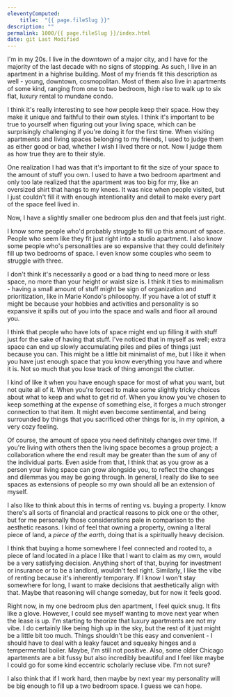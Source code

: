 ```yaml
---
eleventyComputed:
    title:  "{{ page.fileSlug }}"
description: ""
permalink: 1000/{{ page.fileSlug }}/index.html
date: git Last Modified
---
```


I'm in my 20s. I live in the downtown of a major city, and I have for the majority of the last decade with no signs of stopping. As such, I live in an apartment in a highrise building. Most of my friends fit this description as well - young, downtown, cosmopolitan. Most of them also live in apartments of some kind, ranging from one to two bedroom, high rise to walk up to six flat, luxury rental to mundane condo.

I think it's really interesting to see how people keep their space. How they make it unique and faithful to their own styles. I think it's important to be true to yourself when figuring out your living space, which can be surprisingly challenging if you're doing it for the first time. When visiting apartments and living spaces belonging to my friends, I used to judge them as either good or bad, whether I wish I lived there or not. Now I judge them as how true they are to their style.

One realization I had was that it's important to fit the size of your space to the amount of stuff you own. I used to have a two bedroom apartment and only too late realized that the apartment was too big for my, like an oversized shirt that hangs to my knees. It was nice when people visited, but I just couldn't fill it with enough intentionality and detail to make every part of the space feel lived in.

Now, I have a slightly smaller one bedroom plus den and that feels just right.

I know some people who'd probably struggle to fill up this amount of space. People who seem like they fit just right into a studio apartment. I also know some people who's personalities are so expansive that they could definitely fill up two bedrooms of space. I even know some couples who seem to struggle with three.

I don't think it's necessarily a good or a bad thing to need more or less space, no more than your height or waist size is. I think it ties to minimalism - having a small amount of stuff might be sign of organization and prioritization, like in Marie Kondo's philosophy. If you have a lot of stuff it might be because your hobbies and activities and personality is so expansive it spills out of you into the space and walls and floor all around you.

I think that people who have lots of space might end up filling it with stuff just for the sake of having that stuff. I've noticed that in myself as well; extra space can end up slowly accumulating piles and piles of things just because you can. This might be a little bit minimalist of me, but I like it when you have just enough space that you know everything you have and where it is. Not so much that you lose track of thing amongst the clutter.

I kind of like it when you have enough space for most of what you want, but not quite all of it. When you're forced to make some slightly tricky choices about what to keep and what to get rid of. When you know you've chosen to keep something at the expense of something else, it forges a much stronger connection to that item. It might even become sentimental, and being surrounded by things that you sacrificed other things for is, in my opinion, a very cozy feeling.

Of course, the amount of space you need definitely changes over time. If you're living with others then the living space becomes a group project; a collaboration where the end result may be greater than the sum of any of the individual parts. Even aside from that, I think that as you grow as a person your living space can grow alongside you, to reflect the changes and dilemmas you may be going through. In general, I really do like to see spaces as extensions of people so my own should all be an extension of myself.

I also like to think about this in terms of renting vs. buying a property. I know there's all sorts of financial and practical reasons to pick one or the other, but for me personally those considerations pale in comparison to the aesthetic reasons. I kind of feel that owning a property, owning a literal piece of land, a _piece of the earth_, doing that is a spiritually heavy decision. 

I think that buying a home somewhere I feel connected and rooted to, a piece of land located in a place I like that I want to claim as my own, would be a very satisfying decision. Anything short of that, buying for investment or insurance or to be a landlord, wouldn't feel right. Similarly, I like the vibe of renting because it's inherently temporary. If I know I won't stay somewhere for long, I want to make decisions that aesthetically align with that. Maybe that reasoning will change someday, but for now it feels good.

Right now, in my one bedroom plus den apartment, I feel quick snug. It fits like a glove. However, I could see myself wanting to move next year when the lease is up. I'm starting to theorize that luxury apartments are not my vibe. I do certainly like being high up in the sky, but the rest of it just might be a little bit too much. Things shouldn't be this easy and convenient - I should have to deal with a leaky faucet and squeaky hinges and a tempermental boiler. Maybe, I'm still not positive. Also, some older Chicago apartments are a bit fussy but also incredibly beautiful and I feel like maybe I could go for some kind eccentric scholarly recluse vibe. I'm not sure?

I also think that if I work hard, then maybe by next year my personality will be big enough to fill up a two bedroom space. I guess we can hope.